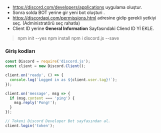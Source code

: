 - https://discord.com/developers/applications uygulama oluştur.
- Sonra solda BOT yerine gir yeni bot oluşturi .
- https://discordapi.com/permissions.html adresine gidip gerekli yetkiyi seç. (Administratörü seç rahatla)
- Client ID yerine **General Information** Sayfasındaki Cliend ID Yİ EKLE.

> npm init --yes
> npm install
> npm i discord.js --save

### Giriş kodları
```js
const Discord = require('discord.js');
const client = new Discord.Client();

client.on('ready', () => {
  console.log(`Logged in as ${client.user.tag}!`);
});

client.on('message', msg => {
  if (msg.content === 'ping') {
    msg.reply('Pong!');
  }
});

// Tokeni Discord Developer Bot sayfasından al.
client.login('token');
```
